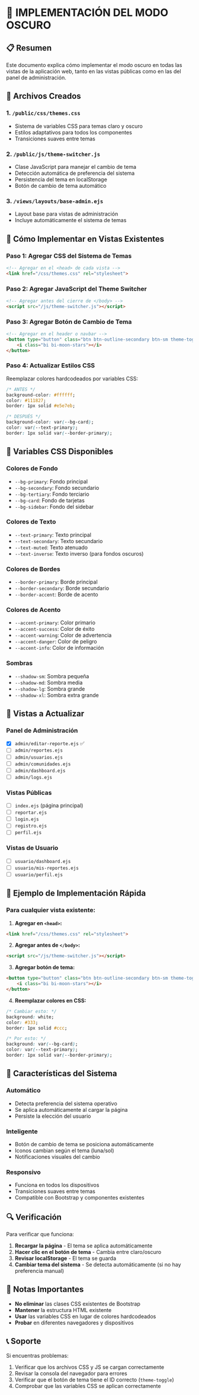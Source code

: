 # 🌙 IMPLEMENTACIÓN DEL MODO OSCURO

## 📋 Resumen
Este documento explica cómo implementar el modo oscuro en todas las vistas de la aplicación web, tanto en las vistas públicas como en las del panel de administración.

## 🚀 Archivos Creados

### 1. **`/public/css/themes.css`**
- Sistema de variables CSS para temas claro y oscuro
- Estilos adaptativos para todos los componentes
- Transiciones suaves entre temas

### 2. **`/public/js/theme-switcher.js`**
- Clase JavaScript para manejar el cambio de tema
- Detección automática de preferencia del sistema
- Persistencia del tema en localStorage
- Botón de cambio de tema automático

### 3. **`/views/layouts/base-admin.ejs`**
- Layout base para vistas de administración
- Incluye automáticamente el sistema de temas

## 🔧 Cómo Implementar en Vistas Existentes

### **Paso 1: Agregar CSS del Sistema de Temas**
```html
<!-- Agregar en el <head> de cada vista -->
<link href="/css/themes.css" rel="stylesheet">
```

### **Paso 2: Agregar JavaScript del Theme Switcher**
```html
<!-- Agregar antes del cierre de </body> -->
<script src="/js/theme-switcher.js"></script>
```

### **Paso 3: Agregar Botón de Cambio de Tema**
```html
<!-- Agregar en el header o navbar -->
<button type="button" class="btn btn-outline-secondary btn-sm theme-toggle-btn" id="theme-toggle" title="Cambiar tema">
    <i class="bi bi-moon-stars"></i>
</button>
```

### **Paso 4: Actualizar Estilos CSS**
Reemplazar colores hardcodeados por variables CSS:

```css
/* ANTES */
background-color: #ffffff;
color: #111827;
border: 1px solid #e5e7eb;

/* DESPUÉS */
background-color: var(--bg-card);
color: var(--text-primary);
border: 1px solid var(--border-primary);
```

## 🎨 Variables CSS Disponibles

### **Colores de Fondo**
- `--bg-primary`: Fondo principal
- `--bg-secondary`: Fondo secundario
- `--bg-tertiary`: Fondo terciario
- `--bg-card`: Fondo de tarjetas
- `--bg-sidebar`: Fondo del sidebar

### **Colores de Texto**
- `--text-primary`: Texto principal
- `--text-secondary`: Texto secundario
- `--text-muted`: Texto atenuado
- `--text-inverse`: Texto inverso (para fondos oscuros)

### **Colores de Bordes**
- `--border-primary`: Borde principal
- `--border-secondary`: Borde secundario
- `--border-accent`: Borde de acento

### **Colores de Acento**
- `--accent-primary`: Color primario
- `--accent-success`: Color de éxito
- `--accent-warning`: Color de advertencia
- `--accent-danger`: Color de peligro
- `--accent-info`: Color de información

### **Sombras**
- `--shadow-sm`: Sombra pequeña
- `--shadow-md`: Sombra media
- `--shadow-lg`: Sombra grande
- `--shadow-xl`: Sombra extra grande

## 📱 Vistas a Actualizar

### **Panel de Administración**
- [x] `admin/editar-reporte.ejs` ✅
- [ ] `admin/reportes.ejs`
- [ ] `admin/usuarios.ejs`
- [ ] `admin/comunidades.ejs`
- [ ] `admin/dashboard.ejs`
- [ ] `admin/logs.ejs`

### **Vistas Públicas**
- [ ] `index.ejs` (página principal)
- [ ] `reportar.ejs`
- [ ] `login.ejs`
- [ ] `registro.ejs`
- [ ] `perfil.ejs`

### **Vistas de Usuario**
- [ ] `usuario/dashboard.ejs`
- [ ] `usuario/mis-reportes.ejs`
- [ ] `usuario/perfil.ejs`

## 🎯 Ejemplo de Implementación Rápida

### **Para cualquier vista existente:**

1. **Agregar en `<head>`:**
```html
<link href="/css/themes.css" rel="stylesheet">
```

2. **Agregar antes de `</body>`:**
```html
<script src="/js/theme-switcher.js"></script>
```

3. **Agregar botón de tema:**
```html
<button type="button" class="btn btn-outline-secondary btn-sm theme-toggle-btn" id="theme-toggle" title="Cambiar tema">
    <i class="bi bi-moon-stars"></i>
</button>
```

4. **Reemplazar colores en CSS:**
```css
/* Cambiar esto: */
background: white;
color: #333;
border: 1px solid #ccc;

/* Por esto: */
background: var(--bg-card);
color: var(--text-primary);
border: 1px solid var(--border-primary);
```

## 🌟 Características del Sistema

### **Automático**
- Detecta preferencia del sistema operativo
- Se aplica automáticamente al cargar la página
- Persiste la elección del usuario

### **Inteligente**
- Botón de cambio de tema se posiciona automáticamente
- Iconos cambian según el tema (luna/sol)
- Notificaciones visuales del cambio

### **Responsivo**
- Funciona en todos los dispositivos
- Transiciones suaves entre temas
- Compatible con Bootstrap y componentes existentes

## 🔍 Verificación

Para verificar que funciona:

1. **Recargar la página** - El tema se aplica automáticamente
2. **Hacer clic en el botón de tema** - Cambia entre claro/oscuro
3. **Revisar localStorage** - El tema se guarda
4. **Cambiar tema del sistema** - Se detecta automáticamente (si no hay preferencia manual)

## 🚨 Notas Importantes

- **No eliminar** las clases CSS existentes de Bootstrap
- **Mantener** la estructura HTML existente
- **Usar** las variables CSS en lugar de colores hardcodeados
- **Probar** en diferentes navegadores y dispositivos

## 📞 Soporte

Si encuentras problemas:
1. Verificar que los archivos CSS y JS se cargan correctamente
2. Revisar la consola del navegador para errores
3. Verificar que el botón de tema tiene el ID correcto (`theme-toggle`)
4. Comprobar que las variables CSS se aplican correctamente


